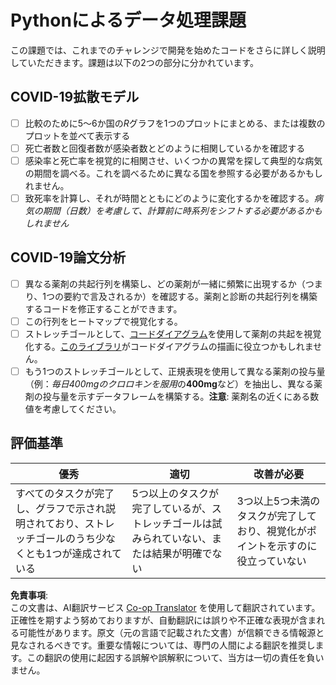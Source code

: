 <!--
CO_OP_TRANSLATOR_METADATA:
{
  "original_hash": "dc8f035ce92e4eaa078ab19caa68267a",
  "translation_date": "2025-08-24T12:15:09+00:00",
  "source_file": "2-Working-With-Data/07-python/assignment.md",
  "language_code": "ja"
}
-->
# Pythonによるデータ処理課題

この課題では、これまでのチャレンジで開発を始めたコードをさらに詳しく説明していただきます。課題は以下の2つの部分に分かれています。

## COVID-19拡散モデル

 - [ ] 比較のために5〜6か国の*R*グラフを1つのプロットにまとめる、または複数のプロットを並べて表示する
 - [ ] 死亡者数と回復者数が感染者数とどのように相関しているかを確認する
 - [ ] 感染率と死亡率を視覚的に相関させ、いくつかの異常を探して典型的な病気の期間を調べる。これを調べるために異なる国を参照する必要があるかもしれません。
 - [ ] 致死率を計算し、それが時間とともにどのように変化するかを確認する。*病気の期間（日数）を考慮して、計算前に時系列をシフトする必要があるかもしれません*

## COVID-19論文分析

- [ ] 異なる薬剤の共起行列を構築し、どの薬剤が一緒に頻繁に出現するか（つまり、1つの要約で言及されるか）を確認する。薬剤と診断の共起行列を構築するコードを修正することができます。
- [ ] この行列をヒートマップで視覚化する。
- [ ] ストレッチゴールとして、[コードダイアグラム](https://en.wikipedia.org/wiki/Chord_diagram)を使用して薬剤の共起を視覚化する。[このライブラリ](https://pypi.org/project/chord/)がコードダイアグラムの描画に役立つかもしれません。
- [ ] もう1つのストレッチゴールとして、正規表現を使用して異なる薬剤の投与量（例：*毎日400mgのクロロキンを服用*の**400mg**など）を抽出し、異なる薬剤の投与量を示すデータフレームを構築する。**注意**: 薬剤名の近くにある数値を考慮してください。

## 評価基準

優秀 | 適切 | 改善が必要
--- | --- | -- |
すべてのタスクが完了し、グラフで示され説明されており、ストレッチゴールのうち少なくとも1つが達成されている | 5つ以上のタスクが完了しているが、ストレッチゴールは試みられていない、または結果が明確でない | 3つ以上5つ未満のタスクが完了しており、視覚化がポイントを示すのに役立っていない

**免責事項**:  
この文書は、AI翻訳サービス [Co-op Translator](https://github.com/Azure/co-op-translator) を使用して翻訳されています。正確性を期すよう努めておりますが、自動翻訳には誤りや不正確な表現が含まれる可能性があります。原文（元の言語で記載された文書）が信頼できる情報源と見なされるべきです。重要な情報については、専門の人間による翻訳を推奨します。この翻訳の使用に起因する誤解や誤解釈について、当方は一切の責任を負いません。